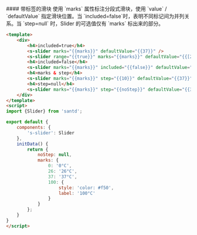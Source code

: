 <text lang="cn">
#### 带标签的滑块
使用 `marks` 属性标注分段式滑块，使用 `value` / `defaultValue` 指定滑块位置。当 `included=false`时，表明不同标记间为并列关系。当 `step=null` 时，Slider 的可选值仅有 `marks` 标出来的部分。
</text>

```html
<template>
    <div>
        <h4>included=true</h4>
        <s-slider marks="{{marks}}" defaultValue="{{37}}" />
        <s-slider range="{{true}}" marks="{{marks}}" defaultValue="{{[26, 37]}}" />
        <h4>included=false</h4>
        <s-slider marks="{{marks}}" included="{{false}}" defaultValue="{{37}}" />
        <h4>marks & step</h4>
        <s-slider marks="{{marks}}" step="{{10}}" defaultValue="{{37}}" />
        <h4>step=null</h4>
        <s-slider marks="{{marks}}" step="{{noStep}}" defaultValue="{{37}}" />
    </div>
</template>
<script>
import {Slider} from 'santd';

export default {
    components: {
        's-slider': Slider
    },
    initData() {
        return {
            noStep: null,
            marks: {
                0: '0°C',
                26: '26°C',
                37: '37°C',
                100: {
                    style: 'color: #f50',
                    label: '100°C'
                }
            }
        };
    }
}
</script>
```
